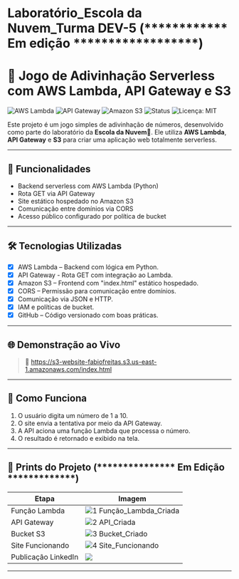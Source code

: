 # Laboratório_Escola da Nuvem_Turma DEV-5 (************ Em edição ******************)

# 🎯 Jogo de Adivinhação Serverless com AWS Lambda, API Gateway e S3

![AWS Lambda](https://img.shields.io/badge/AWS-Lambda-orange?logo=amazon-aws)
![API Gateway](https://img.shields.io/badge/AWS-API--Gateway-blue?logo=amazon-aws)
![Amazon S3](https://img.shields.io/badge/AWS-S3-red?logo=amazon-aws)
![Status](https://img.shields.io/badge/Status-Concluído-brightgreen)
![Licença: MIT](https://img.shields.io/badge/Licença-MIT-yellow.svg)

Este projeto é um jogo simples de adivinhação de números, desenvolvido como parte do laboratório da **Escola da Nuvem💙**. Ele utiliza **AWS Lambda**, **API Gateway** e **S3** para criar uma aplicação web totalmente serverless.

---

## 🧠 Funcionalidades

- Backend serverless com AWS Lambda (Python)
- Rota GET via API Gateway
- Site estático hospedado no Amazon S3
- Comunicação entre domínios via CORS
- Acesso público configurado por política de bucket

---

## 🛠️ Tecnologias Utilizadas

- [x] AWS Lambda – Backend com lógica em Python.
- [x] API Gateway - Rota GET com integração ao Lambda.
- [x] Amazon S3 – Frontend com "index.html" estático hospedado.
- [x] CORS – Permissão para comunicação entre domínios.
- [x] Comunicação via JSON e HTTP.
- [x] IAM e políticas de bucket.
- [x] GitHub – Código versionado com boas práticas.

---

## 🌐 Demonstração ao Vivo

> 🔗 https://s3-website-fabiofreitas.s3.us-east-1.amazonaws.com/index.html

---

## 🚀 Como Funciona

1. O usuário digita um número de 1 a 10.
2. O site envia a tentativa por meio da API Gateway.
3. A API aciona uma função Lambda que processa o número.
4. O resultado é retornado e exibido na tela.

---

## 🧪 Prints do Projeto (***************   Em Edição *************)

| Etapa | Imagem |
|------|--------|
| Função Lambda | ![ 1 Função_Lambda_Criada](https://github.com/user-attachments/assets/731b967f-335c-4184-bbfa-e6007f2548e6) |
| API Gateway | ![ 2 API_Criada](https://github.com/user-attachments/assets/fa20f5ce-ea65-4f75-9fbf-0a8f5ca1b60a)  |
| Bucket S3 | ![ 3 Bucket_Criado](https://github.com/user-attachments/assets/7ca849bc-3dac-4744-8925-b91ffc9d4491)  |
| Site Funcionando | ![ 4 Site_Funcionando](https://github.com/user-attachments/assets/22b716ca-6cde-4e89-a8a0-ccfcef6482c0)  |
| Publicação LinkedIn | ![](prints/linkedin_post.png) |

---
